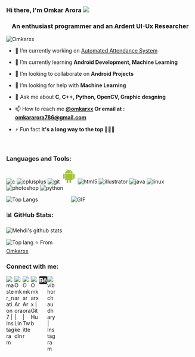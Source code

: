 ### Hi there, I'm Omkar Arora <img src="https://media.giphy.com/media/hvRJCLFzcasrR4ia7z/giphy.gif" width="25px">
<h3 align="center">An enthusiast programmer and an Ardent UI-Ux Researcher</h3>

<p align="left"> <img src="https://komarev.com/ghpvc/?username=Omkarxx" alt="Omkarxx" /> </p>

- 🔭 I’m currently working on [Automated Attendance System](https://github.com/kanitmann/pick_n_place_arduino)

- 🌱 I’m currently learning **Android Development, Machine Learning**

- 👯 I’m looking to collaborate on **Android Projects**

- 🤔 I’m looking for help with **Machine Learning**

- 💬 Ask me about **C, C++, Python, OpenCV, Graphic desgning**

- 📫 How to reach me **[@omkarxx][linkedin] Or email at : omkararora786@gmail.com**

- ⚡ Fun fact **it's a long way to the top 👾🧑‍🚀**

<br/>

### Languages and Tools:
<p align="left"><img src="https://devicons.github.io/devicon/devicon.git/icons/c/c-original.svg" alt="c" width="40" height="40"/> 
  <img src="https://devicons.github.io/devicon/devicon.git/icons/cplusplus/cplusplus-original.svg" alt="cplusplus" width="40" height="40"/>
  <img src="https://www.vectorlogo.zone/logos/git-scm/git-scm-icon.svg" alt="git" width="40" height="40"/> 
  <img src="https://github.com/devicons/devicon/blob/master/icons/android/android-original.svg" alt="Android" width="40" height="40"/> 
  <img src="https://devicons.github.io/devicon/devicon.git/icons/html5/html5-original-wordmark.svg" alt="html5" width="40" height="40"/> 
  <img src="https://www.vectorlogo.zone/logos/adobe_illustrator/adobe_illustrator-icon.svg" alt="illustrator" width="40" height="40"/> 
  <img src="https://devicons.github.io/devicon/devicon.git/icons/java/java-original-wordmark.svg" alt="java" width="40" height="40"/> 
  <img src="https://devicons.github.io/devicon/devicon.git/icons/linux/linux-original.svg" alt="linux" width="40" height="40"/>
  <img src="https://devicons.github.io/devicon/devicon.git/icons/photoshop/photoshop-plain.svg" alt="photoshop" width="40" height="40"/> 
  <img src="https://devicons.github.io/devicon/devicon.git/icons/python/python-original.svg" alt="python" width="40" height="40"/></p>
  <img align="right" alt="GIF" src="https://github.com/omkarxx/omkarxx/blob/master/31675-programming.gif" width = "330" height = "330">


![Top Langs](https://github-readme-stats.vercel.app/api/top-langs/?username=Omkarxx&color=blueviolet)

### 📊 GitHub Stats:
![Mehdi's github stats](https://github-readme-stats.vercel.app/api?username=Omkarxx&show_icons=true&hide_border=true&theme=dracula&count_private=true)

![Top lang](https://github-readme-stats.anuraghazra1.vercel.app/api/top-langs/?username=anuraghazra&layout=compact&theme=radical)
⭐️ From [Omkarxx](https://github.com/Omkarxx)

### Connect with me:
[<img align="left" alt="master_nation7 | Instagram" width="22px" src="https://cdn.jsdelivr.net/npm/simple-icons@v3/icons/instagram.svg" />][instagram2]
[<img align="left" alt="Omkar Arora | LinkedIn" width="22px" src="https://cdn.jsdelivr.net/npm/simple-icons@v3/icons/linkedin.svg" />][linkedin]
[<img align="left" alt="Omkar Arora | Twitter" width="22px" src="https://cdn.jsdelivr.net/npm/simple-icons@v3/icons/twitter.svg" />][twitter]
[<img align="left" alt="Omkarxx | GitHub" width="22px" src="https://cdn.jsdelivr.net/npm/simple-icons@v3/icons/github.svg" />][github]
[<img align="left" alt="Omkarxx | XDA Developers" width="22px" src="https://github.com/devicons/devicon/blob/master/icons/behance/behance-plain.svg" />][website]
[<img align="left" alt="vibhorchaudhary | Instagram" width="22px" src="https://cdn.jsdelivr.net/npm/simple-icons@v3/icons/instagram.svg" />][instagram]
<br />

[linkedin]: https://linkedin.com/in/omkarxx/
[website]: https://www.behance.net/omkarxx
[instagram]: https://www.instagram.com/arora_omkar/
[twitter]: https://twitter.com/omkararora1
[github]: https://github.com/omkarxx
[instagram2]: https://www.instagram.com/master_nation7/

